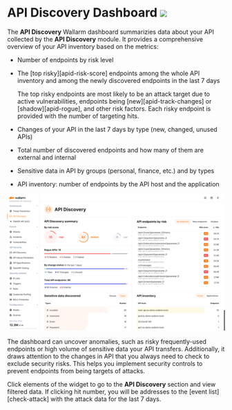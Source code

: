 # API Discovery Dashboard <a href="../../../about-wallarm/subscription-plans/#subscription-plans"><img src="../../../images/api-security-tag.svg" style="border: none;"></a>

The **API Discovery** Wallarm dashboard summarizies data about your API collected by the **API Discovery** module. It provides a comprehensive overview of your API inventory based on the metrics:

* Number of endpoints by risk level
* The [top risky][apid-risk-score] endpoints among the whole API inventory and among the newly discovered endpoints in the last 7 days

    The top risky endpoints are most likely to be an attack target due to active vulnerabilities, endpoints being [new][apid-track-changes] or [shadow][apid-rogue], and other risk factors. Each risky endpoint is provided with the number of targeting hits.
            
* Changes of your API in the last 7 days by type (new, changed, unused APIs)
* Total number of discovered endpoints and how many of them are external and internal
* Sensitive data in API by groups (personal, finance, etc.) and by types
* API inventory: number of endpoints by the API host and the application

![API Discovery widget](../../images/user-guides/dashboard/api-discovery-widget.png)

The dashboard can uncover anomalies, such as risky frequently-used endpoints or high volume of sensitive data your API transfers. Additionally, it draws attention to the changes in API that you always need to check to exclude security risks. This helps you implement security controls to prevent endpoints from being targets of attacks.

Click elements of the widget to go to the **API Discovery** section and view filtered data. If clicking hit number, you will be addresses to the [event list][check-attack] with the attack data for the last 7 days.